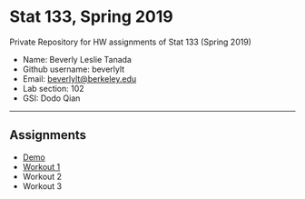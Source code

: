 # Stat 133, Spring 2019

Private Repository for HW assignments of Stat 133 (Spring 2019)

- Name: Beverly Leslie Tanada
- Github username: beverlylt
- Email: beverlylt@berkeley.edu
- Lab section: 102
- GSI: Dodo Qian

-----

## Assignments

- [Demo](demo)
- [Workout 1](workout01)
- Workout 2
- Workout 3


